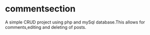 # commentsection
A simple CRUD project using php and mySql database.This allows for comments,editing and deleting of posts.
